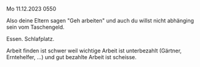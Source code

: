 Mo 11.12.2023 0550

Also deine Eltern sagen
"Geh arbeiten"
und auch du
willst nicht abhänging sein
vom Taschengeld.

Essen. Schlafplatz.

Arbeit finden ist schwer
weil wichtige Arbeit ist unterbezahlt
(Gärtner, Erntehelfer, ...)
und gut bezahlte Arbeit ist scheisse.
